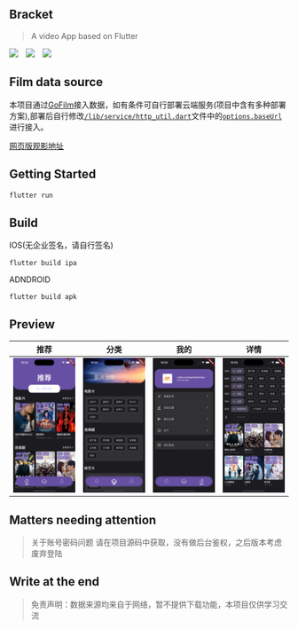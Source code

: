 ## Bracket

> A video App based on Flutter

<img style="margin-right: 10px" src="https://img.shields.io/badge/dart-v3.2.6%20(stable)-blue"> <img style="margin-right: 10px"  src="https://img.shields.io/badge/flutter-v3.16.9-red"> <img 
style="margin-right: 10px" src="https://img.shields.io/badge/fvm-v2.4.1-yellow">

## Film data source

本项目通过[GoFilm](https://github.com/ProudMuBai/GoFilm)接入数据，如有条件可自行部署云端服务(项目中含有多种部署方案),部署后自行修改[`/lib/service/http_util.dart`](https://github.com/sparksworld/bracket/blob/feature/player/lib/service/http_util.dart)文件中的[`options.baseUrl`](https://github.com/sparksworld/bracket/blob/feature/player/lib/service/http_util.dart#L13)进行接入。

[网页版观影地址](https://film.fe-spark.cn/)

## Getting Started

```
flutter run
```

## Build

IOS(无企业签名，请自行签名)

```
flutter build ipa
```

ADNDROID

```
flutter build apk
```

## Preview

| 推荐                               | 分类                               | 我的                               | 详情                               |
| ---------------------------------- | ---------------------------------- | ---------------------------------- | ---------------------------------- |
| ![推荐](./preview/推荐.png "推荐") | ![分类](./preview/分类.png "分类") | ![我的](./preview/我的.png "我的") | ![详情](./preview/详情.png "详情") |

## Matters needing attention

> 关于账号密码问题
> 请在项目源码中获取，没有做后台鉴权，之后版本考虑废弃登陆

## Write at the end

> 免责声明：数据来源均来自于网络，暂不提供下载功能，本项目仅供学习交流
